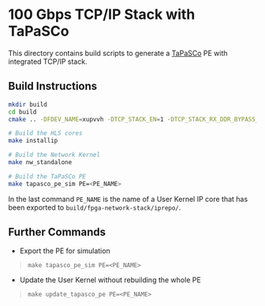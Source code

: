 # 100 Gbps TCP/IP Stack with TaPaSCo

This directory contains build scripts to generate a [TaPaSCo](https://github.com/esa-tu-darmstadt/tapasco) PE with integrated TCP/IP stack.

## Build Instructions

```bash
mkdir build
cd build
cmake .. -DFDEV_NAME=xupvvh -DTCP_STACK_EN=1 -DTCP_STACK_RX_DDR_BYPASS_EN=1 -DDATA_WIDTH=64

# Build the HLS cores
make installip

# Build the Network Kernel
make nw_standalone

# Build the TaPaSCo PE
make tapasco_pe_sim PE=<PE_NAME>
```

In the last command `PE_NAME` is the name of a User Kernel IP core that has been exported to `build/fpga-network-stack/iprepo/`.

## Further Commands
- Export the PE for simulation
> `make tapasco_pe_sim PE=<PE_NAME>`
- Update the User Kernel without rebuilding the whole PE
> `make update_tapasco_pe PE=<PE_NAME>`
